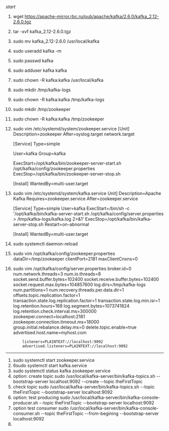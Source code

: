 *start*
1. wget https://apache-mirror.rbc.ru/pub/apache/kafka/2.6.0/kafka_2.12-2.6.0.tgz
2. tar -xvf kafka_2.12-2.6.0.tgz
3. sudo mv kafka_2.12-2.6.0 /usr/local/kafka
4. sudo useradd kafka -m
5. sudo passwd kafka
6. sudo adduser kafka kafka
7. sudo chown -R kafka:kafka /usr/local/kafka
8. sudo mkdir /tmp/kafka-logs
9. sudo chown -R kafka:kafka /tmp/kafka-logs
10. sudo mkdir /tmp/zookeeper
11. sudo chown -R kafka:kafka /tmp/zookeeper
12. sudo vim /etc/systemd/system/zookeeper.service
      [Unit]
      Description=zookeeper
      After=syslog.target network.target

      [Service]
      Type=simple

      User=kafka
      Group=kafka

      ExecStart=/opt/kafka/bin/zookeeper-server-start.sh /opt/kafka/config/zookeeper.properties
      ExecStop=/opt/kafka/bin/zookeeper-server-stop.sh

      [Install]
      WantedBy=multi-user.target

13. sudo vim /etc/systemd/system/kafka.service
       Unit]
       Description=Apache Kafka
       Requires=zookeeper.service
       After=zookeeper.service

      [Service]
      Type=simple
      User=kafka
      ExecStart=/bin/sh -c '/opt/kafka/bin/kafka-server-start.sh /opt/kafka/config/server.properties > /tmp/kafka-logs/kafka.log 2>&1'
      ExecStop=/opt/kafka/bin/kafka-server-stop.sh
      Restart=on-abnormal

      [Install]
      WantedBy=multi-user.target

14. sudo systemctl daemon-reload
15. sudo vim /opt/kafka/config/zookeeper.properties
         dataDir=/tmp/zookeeper
         clientPort=2181
         maxClientCnxns=0
16. sudo vim /opt/kafka/config/server.properties
            broker.id=0
            num.network.threads=3
            num.io.threads=8
            socket.send.buffer.bytes=102400
            socket.receive.buffer.bytes=102400
            socket.request.max.bytes=104857600
            log.dirs=/tmp/kafka-logs
            num.partitions=1
            num.recovery.threads.per.data.dir=1
            offsets.topic.replication.factor=1
            transaction.state.log.replication.factor=1
            transaction.state.log.min.isr=1
            log.retention.hours=168
            log.segment.bytes=1073741824
            log.retention.check.interval.ms=300000
            zookeeper.connect=localhost:2181
            zookeeper.connection.timeout.ms=18000
            group.initial.rebalance.delay.ms=0
            delete.topic.enable=true
            advertised.host.name=myhost.com

            listeners=PLAINTEXT://localhost:9092
            advertised.listeners=PLAINTEXT://localhost:9092  

***
1. sudo systemctl start zookeeper.service
2. 6sudo systemctl start kafka.service
3. sudo systemctl status kafka zookeeper.service
4. option: create topic 
   sudo /usr/local/kafka-server/bin/kafka-topics.sh --bootstrap-server localhost:9092 --create --topic theFirstTopic
5. check topic 
   sudo /usr/local/kafka-server/bin/kafka-topics.sh  --topic theFirstTopic --bootstrap-server localhost:9092
6. option: test producing
   sudo /usr/local/kafka-server/bin/kafka-console-producer.sh --topic theFirstTopic --bootstrap-server localhost:9092
7. option test consumer
   sudo /usr/local/kafka-server/bin/kafka-console-consumer.sh --topic theFirstTopic --from-begining --bootstrap-server localhost:9092
8.